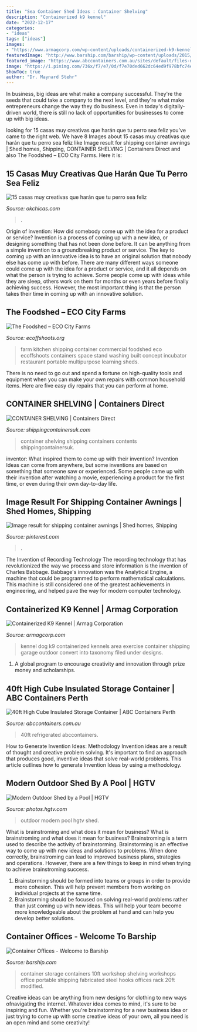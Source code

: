 ```yaml
---
title: "Sea Container Shed Ideas : Container Shelving"
description: "Containerized k9 kennel"
date: "2022-12-17"
categories:
- "ideas"
tags: ["ideas"]
images:
- "https://www.armagcorp.com/wp-content/uploads/containerized-k9-kennel-exercise-area.jpg"
featuredImage: "http://www.barship.com/barship/wp-content/uploads/2015/12/Fabricated-Storage-Container-2-1024x768.jpg"
featured_image: "https://www.abccontainers.com.au/sites/default/files-new/styles/full_screen/public/DSCN0422.JPG?itok=MDXMKGDf"
image: "https://i.pinimg.com/736x/f7/e7/0d/f7e70ded662dc64ed9f978bfc74e6417.jpg"
ShowToc: true
author: "Dr. Maynard Stehr"
---
```



In business, big ideas are what make a company successful. They're the seeds that could take a company to the next level, and they're what make entrepreneurs change the way they do business. Even in today's digitally-driven world, there is still no lack of opportunities for businesses to come up with big ideas.

	

		
looking for 15 casas muy creativas que harán que tu perro sea feliz you've came to the right web. We have 8 Images about 15 casas muy creativas que harán que tu perro sea feliz like Image result for shipping container awnings | Shed homes, Shipping, CONTAINER SHELVING | Containers Direct and also The Foodshed – ECO City Farms. Here it is:
		
    
## 15 Casas Muy Creativas Que Harán Que Tu Perro Sea Feliz

<img loading=lazy src="http://www.okchicas.com/wp-content/uploads/2015/02/Casitas-de-perro-18.jpg" onerror="this.onerror=null;this.src='https://tse3.mm.bing.net/th?id=OIP.7Sgbl2DYMqsQb773qUDIdQHaJo&amp;pid=15.1';" alt="15 casas muy creativas que harán que tu perro sea feliz">

_Source: okchicas.com_

>. 

	

Origin of invention: How did somebody come up with the idea for a product or service?
Invention is a process of coming up with a new idea, or designing something that has not been done before. It can be anything from a simple invention to a groundbreaking product or service. The key to coming up with an innovative idea is to have an original solution that nobody else has come up with before. There are many different ways someone could come up with the idea for a product or service, and it all depends on what the person is trying to achieve. Some people come up with ideas while they are sleep, others work on them for months or even years before finally achieving success. However, the most important thing is that the person takes their time in coming up with an innovative solution.

    
## The Foodshed – ECO City Farms

<img loading=lazy src="http://www.ecoffshoots.org/wp-content/uploads/2011/05/IMG_7764.jpg" onerror="this.onerror=null;this.src='https://tse4.mm.bing.net/th?id=OIP.xS81g3DQ07jQIy8zkHf8aQHaE8&amp;pid=15.1';" alt="The Foodshed – ECO City Farms">

_Source: ecoffshoots.org_

>farm kitchen shipping container commercial foodshed eco ecoffshoots containers space stand washing built concept incubator restaurant portable multipurpose learning sheds. 

	

There is no need to go out and spend a fortune on high-quality tools and equipment when you can make your own repairs with common household items. Here are five easy diy repairs that you can perform at home.

    
## CONTAINER SHELVING | Containers Direct

<img loading=lazy src="http://www.shippingcontainersuk.com/smsimg/gallery/shelving/img_1877.jpg" onerror="this.onerror=null;this.src='https://tse1.mm.bing.net/th?id=OIP.Oo25JylAnASQP9dwuaE3fAHaE8&amp;pid=15.1';" alt="CONTAINER SHELVING | Containers Direct">

_Source: shippingcontainersuk.com_

>container shelving shipping containers contents shippingcontainersuk. 

	

inventor: What inspired them to come up with their invention?
Invention Ideas can come from anywhere, but some inventions are based on something that someone saw or experienced. Some people came up with their invention after watching a movie, experiencing a product for the first time, or even during their own day-to-day life.

    
## Image Result For Shipping Container Awnings | Shed Homes, Shipping

<img loading=lazy src="https://i.pinimg.com/736x/f7/e7/0d/f7e70ded662dc64ed9f978bfc74e6417.jpg" onerror="this.onerror=null;this.src='https://tse3.mm.bing.net/th?id=OIP.mUyn2WRYbPJp1HfplgB81AHaFj&amp;pid=15.1';" alt="Image result for shipping container awnings | Shed homes, Shipping">

_Source: pinterest.com_

>. 

	

The Invention of Recording Technology
The recording technology that has revolutionized the way we process and store information is the invention of Charles Babbage. Babbage's innovation was the Analytical Engine, a machine that could be programmed to perform mathematical calculations. This machine is still considered one of the greatest achievements in engineering, and helped pave the way for modern computer technology.

    
## Containerized K9 Kennel | Armag Corporation

<img loading=lazy src="https://www.armagcorp.com/wp-content/uploads/containerized-k9-kennel-exercise-area.jpg" onerror="this.onerror=null;this.src='https://tse1.mm.bing.net/th?id=OIP.uszUztrSCnExyZuyR0MqtwHaFj&amp;pid=15.1';" alt="Containerized K9 Kennel | Armag Corporation">

_Source: armagcorp.com_

>kennel dog k9 containerized kennels area exercise container shipping garage outdoor convert into taxonomy filed under designs. 

	

1. A global program to encourage creativity and innovation through prize money and scholarships. 

    
## 40ft High Cube Insulated Storage Container | ABC Containers Perth

<img loading=lazy src="https://www.abccontainers.com.au/sites/default/files-new/styles/full_screen/public/DSCN0422.JPG?itok=MDXMKGDf" onerror="this.onerror=null;this.src='https://tse3.mm.bing.net/th?id=OIP.HHPaEnA4V_AQT6cF5sjzKAHaFj&amp;pid=15.1';" alt="40ft High Cube Insulated Storage Container | ABC Containers Perth">

_Source: abccontainers.com.au_

>40ft refrigerated abccontainers. 

	

How to Generate Invention Ideas: Methodology
Invention ideas are a result of thought and creative problem solving. It's important to find an approach that produces good, inventive ideas that solve real-world problems. This article outlines how to generate Invention Ideas by using a methodology.

    
## Modern Outdoor Shed By A Pool | HGTV

<img loading=lazy src="https://hgtvhome.sndimg.com/content/dam/images/hgtv/fullset/2015/11/19/1/CI_APSP-3-Modern-Outdoor-Structures.jpg.rend.hgtvcom.616.462.suffix/1447985445742.jpeg" onerror="this.onerror=null;this.src='https://tse3.mm.bing.net/th?id=OIP.haStYkTP_CtmF-j-v8k5fwEgDY&amp;pid=15.1';" alt="Modern Outdoor Shed by a Pool | HGTV">

_Source: photos.hgtv.com_

>outdoor modern pool hgtv shed. 

	

What is brainstroming and what does it mean for business?
What is brainstroming and what does it mean for business?
Brainstroming is a term used to describe the activity of brainstorming. Brainstorming is an effective way to come up with new ideas and solutions to problems. When done correctly, brainstroming can lead to improved business plans, strategies and operations. However, there are a few things to keep in mind when trying to achieve brainstroming success.

1) Brainstorming should be formed into teams or groups in order to provide more cohesion. This will help prevent members from working on individual projects at the same time.
2) Brainstorming should be focused on solving real-world problems rather than just coming up with new ideas. This will help your team become more knowledgeable about the problem at hand and can help you develop better solutions.

    
## Container Offices - Welcome To Barship

<img loading=lazy src="http://www.barship.com/barship/wp-content/uploads/2015/12/Fabricated-Storage-Container-2-1024x768.jpg" onerror="this.onerror=null;this.src='https://tse2.mm.bing.net/th?id=OIP.ZBdrmUGY-hiCxwma6czfRgHaFj&amp;pid=15.1';" alt="Container Offices - Welcome to Barship">

_Source: barship.com_

>container storage containers 10ft workshop shelving workshops office portable shipping fabricated steel hooks offices rack 20ft modified. 

	

Creative ideas can be anything from new designs for clothing to new ways ofnavigating the internet. Whatever idea comes to mind, it's sure to be inspiring and fun. Whether you're brainstorming for a new business idea or just trying to come up with some creative ideas of your own, all you need is an open mind and some creativity!

